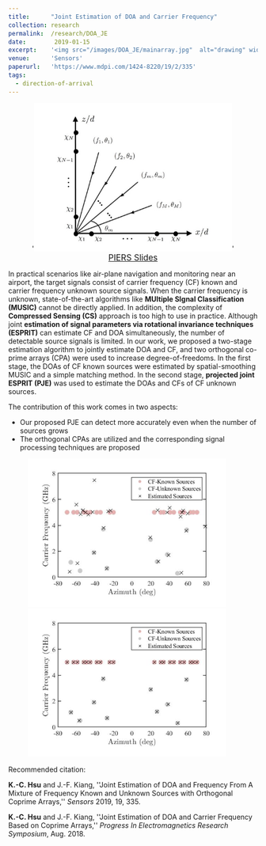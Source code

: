 ```yaml
---
title:  	"Joint Estimation of DOA and Carrier Frequency"
collection:	research
permalink: 	/research/DOA_JE
date:  		 2019-01-15
excerpt: 	'<img src="/images/DOA_JE/mainarray.jpg"  alt="drawing" width="300"/>'
venue: 		'Sensors'
paperurl: 	'https://www.mdpi.com/1424-8220/19/2/335'
tags:
  - direction-of-arrival
---
```


<center>
	'<img src="/images/DOA_JE/mainarray.jpg"  alt="drawing" height="300"/>'
</center>

<center>
	<a href="/files/PIERS_DOA_JE.pdf" target="_blank" class="btn btn-danger">
		<span style="font-size: 120%;">
		PIERS Slides
		</span>
	</a>
</center>


In practical scenarios like air-plane navigation and monitoring near an airport, 
the target signals consist of carrier frequency (CF) known and carrier frequency unknown source signals.
When the carrier frequency is unknown, state-of-the-art algorithms like **MUltiple SIgnal Classification (MUSIC)** cannot be directly applied.
In addition, the complexity of **Compressed Sensing (CS)** approach is too high to use in practice.
Although joint **estimation of signal parameters via rotational invariance techniques (ESPRIT)** can estimate CF and DOA simultaneously,
the number of detectable source signals is limited.
In our work, we proposed a two-stage estimation algorithm to jointly estimate DOA and CF, 
and two orthogonal co-prime arrays (CPA) were used to increase degree-of-freedoms.
In the first stage, the DOAs of CF known sources were estimated by spatial-smoothing MUSIC and a simple matching method.
In the second stage, **projected joint ESPRIT (PJE)** was used to estimate the DOAs and CFs of CF unknown sources.

The contribution of this work comes in two aspects:
- Our proposed PJE can detect more accurately even when the number of sources grows
- The orthogonal CPAs are utilized and the corresponding signal processing techniques are proposed

<figure class="half">
	<img src="/images/DOA_JE/partFreq_JE.jpg" alt="drawing" height="300"> 
	<img src="/images/DOA_JE/partFreq_10Mu.jpg" alt="drawing" height="300">
</figure>

<p class="double_underline">Recommended citation:</p>

**K.-C. Hsu** and J.-F. Kiang,
''Joint Estimation of DOA and Frequency From A Mixture of Frequency Known and Unknown Sources with Orthogonal Coprime Arrays,'' *Sensors* 2019, 19, 335.

**K.-C. Hsu** and J.-F. Kiang, 
''Joint Estimation of DOA and Carrier Frequency Based on Coprime Arrays,'' 
*Progress In Electromagnetics Research Symposium*, Aug. 2018.